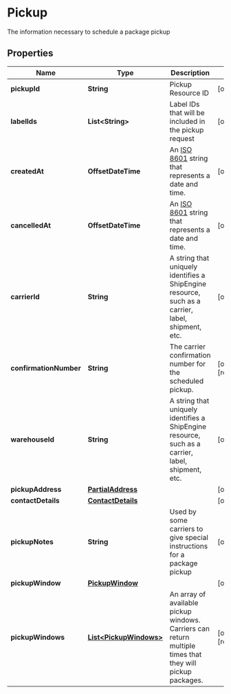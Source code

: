 

# Pickup

The information necessary to schedule a package pickup 

## Properties

| Name | Type | Description | Notes |
|------------ | ------------- | ------------- | -------------|
|**pickupId** | **String** | Pickup Resource ID |  [optional] |
|**labelIds** | **List&lt;String&gt;** | Label IDs that will be included in the pickup request |  [optional] |
|**createdAt** | **OffsetDateTime** | An [ISO 8601](https://en.wikipedia.org/wiki/ISO_8601) string that represents a date and time.  |  [optional] |
|**cancelledAt** | **OffsetDateTime** | An [ISO 8601](https://en.wikipedia.org/wiki/ISO_8601) string that represents a date and time.  |  [optional] |
|**carrierId** | **String** | A string that uniquely identifies a ShipEngine resource, such as a carrier, label, shipment, etc. |  [optional] |
|**confirmationNumber** | **String** | The carrier confirmation number for the scheduled pickup. |  [optional] [readonly] |
|**warehouseId** | **String** | A string that uniquely identifies a ShipEngine resource, such as a carrier, label, shipment, etc. |  [optional] |
|**pickupAddress** | [**PartialAddress**](PartialAddress.md) |  |  [optional] |
|**contactDetails** | [**ContactDetails**](ContactDetails.md) |  |  [optional] |
|**pickupNotes** | **String** | Used by some carriers to give special instructions for a package pickup |  [optional] |
|**pickupWindow** | [**PickupWindow**](PickupWindow.md) |  |  [optional] |
|**pickupWindows** | [**List&lt;PickupWindows&gt;**](PickupWindows.md) | An array of available pickup windows. Carriers can return multiple times that they will pickup packages.  |  [optional] [readonly] |



